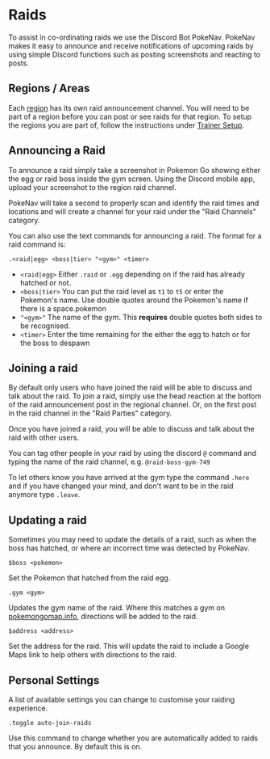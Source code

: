 # Raids

To assist in co-ordinating raids we use the Discord Bot PokeNav. PokeNav makes it easy to announce and receive notifications of upcoming raids by using simple Discord functions such as posting screenshots and reacting to posts.

## Regions / Areas

Each [region](trainer-setup#regions) has its own raid announcement channel.
You will need to be part of a region before you can post or see raids for that region.
To setup the regions you are part of, follow the instructions under [Trainer Setup](trainer-setup#regions).

## Announcing a Raid
To announce a raid simply take a screenshot in Pokemon Go showing either the egg or raid boss inside the gym screen.
Using the Discord mobile app, upload your screenshot to the region raid channel.

PokeNav will take a second to properly scan and identify the raid times and locations and will create a channel for your raid under the "Raid Channels" category.

You can also use the text commands for announcing a raid. The format for a raid command is:
```
.<raid|egg> <boss|tier> "<gym>" <timer>
```
* `<raid|egg>` Either `.raid` or `.egg` depending on if the raid has already hatched or not.
* `<boss|tier>` You can put the raid level as `t1` to `t5` or enter the Pokemon's name. Use double quotes around the Pokemon's name if there is a space.pokemon
* `"<gym>"` The name of the gym. This __requires__ double quotes both sides to be recognised.
* `<timer>` Enter the time remaining for the either the egg to hatch or for the boss to despawn

## Joining a raid
By default only users who have joined the raid will be able to discuss and talk about the raid.
To join a raid, simply use the head reaction at the bottom of the raid announcement post in the regional channel.
Or, on the first post in the raid channel in the "Raid Parties" category.

Once you have joined a raid, you will be able to discuss and talk about the raid with other users.

You can tag other people in your raid by using the discord `@` command and typing the name of the raid channel, e.g. `@raid-boss-gym-749`

To let others know you have arrived at the gym type the command `.here` and if you have changed your mind, and don't want to be in the raid anymore type `.leave`.

## Updating a raid
Sometimes you may need to update the details of a raid, such as when the boss has hatched, or where an incorrect time was detected by PokeNav.

```
$boss <pokemon>
```
Set the Pokemon that hatched from the raid egg.

```
.gym <gym>
```
Updates the gym name of the raid. Where this matches a gym on [pokemongomap.info](https://pokemongomap.info), directions will be added to the raid.

```
$address <address>
```
Set the address for the raid. This will update the raid to include a Google Maps link to help others with directions to the raid.

## Personal Settings
A list of available settings you can change to customise your raiding experience.

```
.toggle auto-join-raids
```
Use this command to change whether you are automatically added to raids that you announce. By default this is on.

